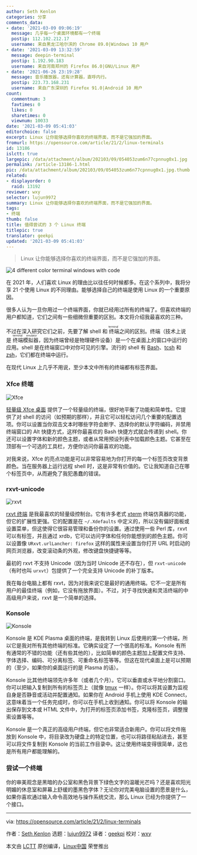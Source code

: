 ```yaml
---
author: Seth Kenlon
categories: 分享
comments_data:
- date: '2021-03-09 09:06:19'
  message: 几乎每一个桌面环境都有一个终端
  postip: 112.102.212.17
  username: 来自黑龙江哈尔滨的 Chrome 89.0|Windows 10 用户
- date: '2021-03-09 13:32:59'
  message: deepin-terminal
  postip: 1.192.90.183
  username: 来自河南郑州的 Firefox 86.0|GNU/Linux 用户
- date: '2021-06-26 23:19:28'
  message: 音乐播放器，还有计算器，直呼内行。
  postip: 223.73.168.231
  username: 来自广东深圳的 Firefox 91.0|Android 10 用户
count:
  commentnum: 3
  favtimes: 0
  likes: 0
  sharetimes: 0
  viewnum: 10033
date: '2021-03-09 05:41:03'
editorchoice: false
excerpt: Linux 让你能够选择你喜欢的终端界面，而不是它强加的界面。
fromurl: https://opensource.com/article/21/2/linux-terminals
id: 13186
islctt: true
largepic: /data/attachment/album/202103/09/054053zum6n77cpnnug0x1.jpg
permalink: /article-13186-1.html
pic: /data/attachment/album/202103/09/054053zum6n77cpnnug0x1.jpg.thumb.jpg
related:
- displayorder: 0
  raid: 13192
reviewer: wxy
selector: lujun9972
summary: Linux 让你能够选择你喜欢的终端界面，而不是它强加的界面。
tags:
- 终端
thumb: false
title: 值得尝试的 3 个 Linux 终端
titlepic: true
translator: geekpi
updated: '2021-03-09 05:41:03'
---
```



> 
> Linux 让你能够选择你喜欢的终端界面，而不是它强加的界面。
> 
> 
> 


![](/data/attachment/album/202103/09/054053zum6n77cpnnug0x1.jpg "4 different color terminal windows with code")


在 2021 年，人们喜欢 Linux 的理由比以往任何时候都多。在这个系列中，我将分享 21 个使用 Linux 的不同理由。能够选择自己的终端是使用 Linux 的一个重要原因。


很多人认为一旦你用过一个终端界面，你就已经用过所有的终端了。但喜欢终端的用户都知道，它们之间有一些细微但重要的区别。本文将介绍我最喜欢的三种。


不过在深入研究它们之前，先要了解 shell 和<ruby> 终端 <rt>  terminal </rt></ruby>之间的区别。终端（技术上说是<ruby> 终端模拟器 <rt>  terminal emulator </rt></ruby>，因为终端曾经是物理硬件设备）是一个在桌面上的窗口中运行的应用。shell 是在终端窗口中对你可见的引擎。流行的 shell 有 [Bash](https://opensource.com/resources/what-bash)、[tcsh](https://opensource.com/article/20/8/tcsh) 和 [zsh](https://opensource.com/article/19/9/getting-started-zsh)，它们都在终端中运行。


在现代 Linux 上几乎不用说，至少本文中所有的终端都有标签界面。


### Xfce 终端


![Xfce ](/data/attachment/album/202103/09/054105sugaigwlwplngxnl.jpg "Xfce ")


[轻量级 Xfce 桌面](https://opensource.com/article/19/12/xfce-linux-desktop) 提供了一个轻量级的终端，很好地平衡了功能和简单性。它提供了对 shell 的访问（如预期的那样），并且它可以轻松访问几个重要的配置选项。你可以设置当你双击文本时哪些字符会断字、选择你的默认字符编码，并禁用终端窗口的 Alt 快捷方式，这样你最喜欢的 Bash 快捷方式就会传递到 shell。你还可以设置字体和新的颜色主题，或者从常用预设列表中加载颜色主题。它甚至在顶部有一个可选的工具栏，方便你访问你最喜欢的功能。


对我来说，Xfce 的亮点功能是可以非常容易地为你打开的每一个标签页改变背景颜色。当在服务器上运行远程 shell 时，这是非常有价值的。它让我知道自己在哪个标签页中，从而避免了我犯愚蠢的错误。


### rxvt-unicode


![rxvt](/data/attachment/album/202103/09/054105spmgd51cmkii1jfp.jpg "rxvt")


[rxvt 终端](https://opensource.com/article/19/10/why-use-rxvt-terminal) 是我最喜欢的轻量级控制台。它有许多老式 [xterm](https://opensource.com/article/20/7/xterm) 终端仿真器的功能，但它的扩展性更强。它的配置是在 `~/.Xdefaults` 中定义的，所以没有偏好面板或设置菜单，但这使得它很容易管理和备份你的设置。通过使用一些 Perl 库，rxvt 可以有标签，并且通过 xrdb，它可以访问字体和任何你能想到的颜色主题。你可以设置像 `URxvt.urlLancher: firefox` 这样的属性来设置当你打开 URL 时启动的网页浏览器，改变滚动条的外观，修改键盘快捷键等等。


最初的 rxvt 不支持 Unicode（因为当时 Unicode 还不存在），但 `rxvt-unicode`（有时也叫 `urxvt`）包提供了一个完全支持 Unicode 的补丁版本。


我在每台电脑上都有 rxvt，因为对我来说它是最好的通用终端。它不一定是所有用户的最佳终端（例如，它没有拖放界面）。不过，对于寻找快速和灵活终端的中高级用户来说，rxvt 是一个简单的选择。


### Konsole


![Konsole](/data/attachment/album/202103/09/054105aboqxlltgq8xes8l.jpg "Konsole")


Konsole 是 KDE Plasma 桌面的终端，是我转到 Linux 后使用的第一个终端，所以它是我对所有其他终端的标准。它确实设定了一个很高的标准。Konsole 有所有通常的不错的功能（还有些其他的），比如简单的颜色主题加上配置文件支持、字体选择、编码、可分离标签、可重命名标签等等。但这在现代桌面上是可以预期的（至少，如果你的桌面运行的是 Plasma 的话）。


Konsole 比其他终端领先许多年（或者几个月）。它可以垂直或水平地分割窗口。你可以把输入复制到所有的标签页上（就像 [tmux](https://opensource.com/article/20/1/tmux-console) 一样）。你可以将其设置为监视自身是否静音或活动并配置通知。如果你在 Android 手机上使用 KDE Connect，这意味着当一个任务完成时，你可以在手机上收到通知。你可以将 Konsole 的输出保存到文本或 HTML 文件中，为打开的标签页添加书签，克隆标签页，调整搜索设置等等。


Konsole 是一个真正的高级用户终端，但它也非常适合新用户。你可以将文件拖放到 Konsole 中，将目录改为硬盘上的特定位置，也可以将路径粘贴进去，甚至可以将文件复制到 Konsole 的当前工作目录中。这让使用终端变得很简单，这也是所有用户都能理解的。


### 尝试一个终端


你的审美观念是黑暗的办公室和黑色背景下绿色文字的温暖光芒吗？还是喜欢阳光明媚的休息室和屏幕上舒缓的墨黑色字体？无论你对完美电脑设置的愿景是什么，如果你喜欢通过输入命令高效地与操作系统交流，那么 Linux 已经为你提供了一个接口。




---


via: <https://opensource.com/article/21/2/linux-terminals>


作者：[Seth Kenlon](https://opensource.com/users/seth) 选题：[lujun9972](https://github.com/lujun9972) 译者：[geekpi](https://github.com/geekpi) 校对：[wxy](https://github.com/wxy)


本文由 [LCTT](https://github.com/LCTT/TranslateProject) 原创编译，[Linux中国](https://linux.cn/) 荣誉推出
